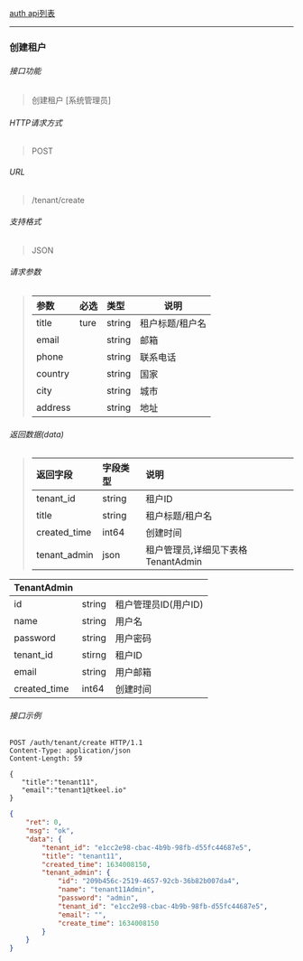 [auth api列表](./README.md)

---
### 创建租户
###### 接口功能
> 创建租户 [系统管理员]

###### HTTP请求方式
> POST
###### URL
>  /tenant/create
###### 支持格式
> JSON


###### 请求参数
> |参数|必选|类型|说明|
> |:-----  |:-------|:-----|-----                               |
> |title    |ture    |string|租户标题/租户名                          |
> |email    |    |string   |邮箱|
> |phone | |string |联系电话|
> |country | |string |国家|
> |city | |string |城市|
> |address | |string |地址|

###### 返回数据(data)
> |返回字段|字段类型|说明                              |
> |:-----   |:------|:-----------------------------   |
> |tenant_id   |string    |租户ID   |
> |title |string |租户标题/租户名 |
> |created_time |int64 |创建时间 |
> |tenant_admin |json |租户管理员,详细见下表格TenantAdmin |

| TenantAdmin  |        |                      |
| ------------ | ------ | -------------------- |
| id           | string | 租户管理员ID(用户ID) |
| name         | string | 用户名               |
| password     | string | 用户密码             |
| tenant_id    | stirng | 租户ID               |
| email        | string | 用户邮箱             |
| created_time | int64  | 创建时间             |



###### 接口示例

```
POST /auth/tenant/create HTTP/1.1
Content-Type: application/json
Content-Length: 59

{
   "title":"tenant11",
   "email":"tenant1@tkeel.io"
}
```

``` json
{
    "ret": 0,
    "msg": "ok",
    "data": {
        "tenant_id": "e1cc2e98-cbac-4b9b-98fb-d55fc44687e5",
        "title": "tenant11",
        "created_time": 1634008150,
        "tenant_admin": {
            "id": "209b456c-2519-4657-92cb-36b82b007da4",
            "name": "tenant11Admin",
            "password": "admin",
            "tenant_id": "e1cc2e98-cbac-4b9b-98fb-d55fc44687e5",
            "email": "",
            "create_time": 1634008150
        }
    }
}
```